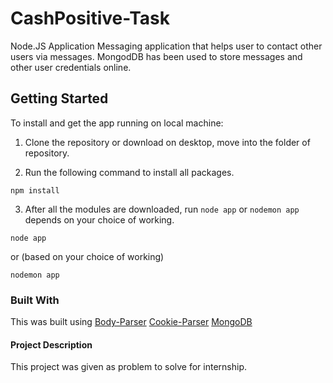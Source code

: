 # CashPositive-Task

Node.JS Application Messaging application that helps user to contact other users via messages. MongodDB has been used to store messages and other user credentials online.

## Getting Started

To install and get the app running on local machine:

1. Clone the repository or download on desktop, move into the folder of repository.

2. Run the following command to install all packages.
```
npm install
```

3. After all the modules are downloaded, run `node app` or `nodemon app` depends on your choice of working.
```
node app 
```
or (based on your choice of working)
```
nodemon app
```

### Built With
This was built using [Body-Parser](https://github.com/expressjs/body-parser) [Cookie-Parser](https://github.com/expressjs/cookie-parser) [MongoDB](https://github.com/mongodb/mongo)

#### Project Description
This project was given as problem to solve for internship.
